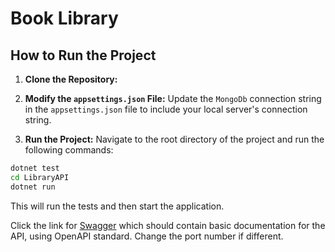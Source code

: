 # Book Library

## How to Run the Project

1. **Clone the Repository:**

2. **Modify the `appsettings.json` File:**
   Update the `MongoDb` connection string in the `appsettings.json` file to include your local server's connection string.

3. **Run the Project:**
   Navigate to the root directory of the project and run the following commands:

```bash
dotnet test
cd LibraryAPI
dotnet run
```

This will run the tests and then start the application.

Click the link for [Swagger](http://localhost:5089/swagger/index.html) which should contain basic documentation for the API, using OpenAPI standard. Change the port number if different.
